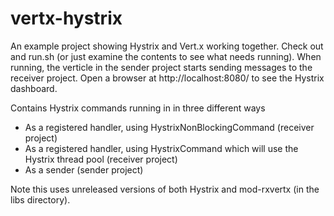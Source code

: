 vertx-hystrix
=============

An example project showing Hystrix and Vert.x working together.  Check out and run.sh (or just examine the contents to see what needs running). When running, the verticle in the sender project starts sending messages to the receiver project.  Open a browser at http://localhost:8080/ to see the Hystrix dashboard.

Contains Hystrix commands running in in three different ways

 * As a registered handler, using HystrixNonBlockingCommand (receiver project)
 * As a registered handler, using HystrixCommand which will use the Hystrix thread pool (receiver project)
 * As a sender (sender project)
 
Note this uses unreleased versions of both Hystrix and mod-rxvertx (in the libs directory).


